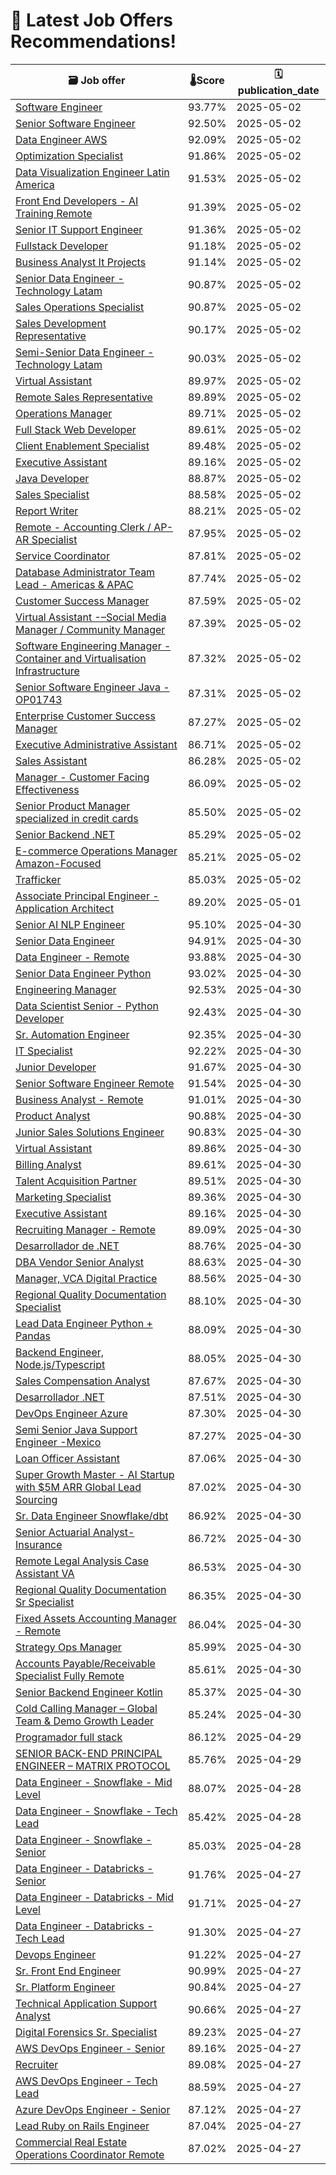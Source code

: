 # 🚀 Latest Job Offers Recommendations!
| 🗃️ **Job offer** | 🌡️**Score** | 🗓️ **publication_date** |
|---|---|---|
| [Software Engineer](https://co.linkedin.com/jobs/view/software-engineer-at-tesote-4204441915) | 93.77% | 2025-05-02 |
| [Senior Software Engineer](https://co.linkedin.com/jobs/view/senior-software-engineer-at-csg-4120737148) | 92.50% | 2025-05-02 |
| [Data Engineer AWS](https://co.linkedin.com/jobs/view/data-engineer-aws-at-qibit-4221287470) | 92.09% | 2025-05-02 |
| [Optimization Specialist](https://co.linkedin.com/jobs/view/optimization-specialist-at-emma-of-torre-4220235383) | 91.86% | 2025-05-02 |
| [Data Visualization Engineer Latin America](https://co.linkedin.com/jobs/view/data-visualization-engineer-latin-america-at-cuesta-partners-4221793576) | 91.53% | 2025-05-02 |
| [Front End Developers - AI Training Remote](https://co.linkedin.com/jobs/view/front-end-developers-ai-training-remote-at-braintrust-4220213173) | 91.39% | 2025-05-02 |
| [Senior IT Support Engineer](https://co.linkedin.com/jobs/view/senior-it-support-engineer-at-affinipay-4221365425) | 91.36% | 2025-05-02 |
| [Fullstack Developer](https://co.linkedin.com/jobs/view/fullstack-developer-at-sofia-sanjuan-4221366144) | 91.18% | 2025-05-02 |
| [Business Analyst It Projects](https://co.linkedin.com/jobs/view/business-analyst-it-projects-at-camila-gonzalez-4221372398) | 91.14% | 2025-05-02 |
| [Senior Data Engineer - Technology Latam](https://co.linkedin.com/jobs/view/senior-data-engineer-technology-latam-at-truelogic-software-4221740805) | 90.87% | 2025-05-02 |
| [Sales Operations Specialist](https://co.linkedin.com/jobs/view/sales-operations-specialist-at-aspenview-technology-partners-4220232899) | 90.87% | 2025-05-02 |
| [Sales Development Representative](https://co.linkedin.com/jobs/view/sales-development-representative-at-hired-remoteli-4221479153) | 90.17% | 2025-05-02 |
| [Semi-Senior Data Engineer - Technology Latam](https://co.linkedin.com/jobs/view/semi-senior-data-engineer-technology-latam-at-truelogic-software-4221742561) | 90.03% | 2025-05-02 |
| [Virtual Assistant](https://co.linkedin.com/jobs/view/virtual-assistant-at-the-a-career-4221765115) | 89.97% | 2025-05-02 |
| [Remote Sales Representative](https://co.linkedin.com/jobs/view/remote-sales-representative-at-ventes-recruiting-4221402916) | 89.89% | 2025-05-02 |
| [Operations Manager](https://co.linkedin.com/jobs/view/operations-manager-at-remote-legal-staff-4220797921) | 89.71% | 2025-05-02 |
| [Full Stack Web Developer](https://co.linkedin.com/jobs/view/full-stack-web-developer-at-conservation-south-africa-4221024338) | 89.61% | 2025-05-02 |
| [Client Enablement Specialist](https://co.linkedin.com/jobs/view/client-enablement-specialist-at-pencil-%E2%9C%8F%EF%B8%8F-4221273782) | 89.48% | 2025-05-02 |
| [Executive Assistant](https://co.linkedin.com/jobs/view/executive-assistant-at-move-your-business-virtual-employment-agency-4221287205) | 89.16% | 2025-05-02 |
| [Java Developer](https://co.linkedin.com/jobs/view/java-developer-at-flexton-inc-4220463091) | 88.87% | 2025-05-02 |
| [Sales Specialist](https://co.linkedin.com/jobs/view/sales-specialist-at-workbetternow-4221391755) | 88.58% | 2025-05-02 |
| [Report Writer](https://co.linkedin.com/jobs/view/report-writer-at-launchpad-technologies-inc-4143871688) | 88.21% | 2025-05-02 |
| [Remote - Accounting Clerk / AP-AR Specialist](https://co.linkedin.com/jobs/view/remote-accounting-clerk-ap-ar-specialist-at-rtm-connect-by-betterwho-4221383561) | 87.95% | 2025-05-02 |
| [Service Coordinator](https://co.linkedin.com/jobs/view/service-coordinator-at-la-cuisine-international-4220220778) | 87.81% | 2025-05-02 |
| [Database Administrator Team Lead - Americas & APAC](https://co.linkedin.com/jobs/view/database-administrator-team-lead-americas-apac-at-stonex-group-inc-4184939303) | 87.74% | 2025-05-02 |
| [Customer Success Manager](https://co.linkedin.com/jobs/view/customer-success-manager-at-cleafy-4221032728) | 87.59% | 2025-05-02 |
| [Virtual Assistant -–Social Media Manager / Community Manager](https://co.linkedin.com/jobs/view/virtual-assistant-%E2%80%93social-media-manager-community-manager-at-we-clone-you-4220215336) | 87.39% | 2025-05-02 |
| [Software Engineering Manager - Container and Virtualisation Infrastructure](https://co.linkedin.com/jobs/view/software-engineering-manager-container-and-virtualisation-infrastructure-at-canonical-4221092763) | 87.32% | 2025-05-02 |
| [Senior Software Engineer Java - OP01743](https://co.linkedin.com/jobs/view/senior-software-engineer-java-op01743-at-dev-pro-4221341638) | 87.31% | 2025-05-02 |
| [Enterprise Customer Success Manager](https://co.linkedin.com/jobs/view/enterprise-customer-success-manager-at-canonical-4221090885) | 87.27% | 2025-05-02 |
| [Executive Administrative Assistant](https://co.linkedin.com/jobs/view/executive-administrative-assistant-at-global-connections-recruitment-4221743485) | 86.71% | 2025-05-02 |
| [Sales Assistant](https://co.linkedin.com/jobs/view/sales-assistant-at-hired-remoteli-4221449894) | 86.28% | 2025-05-02 |
| [Manager - Customer Facing Effectiveness](https://co.linkedin.com/jobs/view/manager-customer-facing-effectiveness-at-sanofi-4220343150) | 86.09% | 2025-05-02 |
| [Senior Product Manager specialized in credit cards](https://co.linkedin.com/jobs/view/senior-product-manager-specialized-in-credit-cards-at-blossom-4221745207) | 85.50% | 2025-05-02 |
| [Senior Backend .NET](https://co.linkedin.com/jobs/view/senior-backend-net-at-betterway-devs-4221276649) | 85.29% | 2025-05-02 |
| [E-commerce Operations Manager Amazon-Focused](https://co.linkedin.com/jobs/view/e-commerce-operations-manager-amazon-focused-at-hustler-marketing-4221051404) | 85.21% | 2025-05-02 |
| [Trafficker](https://co.linkedin.com/jobs/view/trafficker-at-rehire-4221346393) | 85.03% | 2025-05-02 |
| [Associate Principal Engineer - Application Architect](https://co.linkedin.com/jobs/view/associate-principal-engineer-application-architect-at-nagarro-4220933663) | 89.20% | 2025-05-01 |
| [Senior AI NLP Engineer](https://co.linkedin.com/jobs/view/senior-ai-nlp-engineer-at-parser-4219698350) | 95.10% | 2025-04-30 |
| [Senior Data Engineer](https://co.linkedin.com/jobs/view/senior-data-engineer-at-sparq-4218026463) | 94.91% | 2025-04-30 |
| [Data Engineer - Remote](https://co.linkedin.com/jobs/view/data-engineer-remote-at-indi-staffing-services-4219834605) | 93.88% | 2025-04-30 |
| [Senior Data Engineer Python](https://co.linkedin.com/jobs/view/senior-data-engineer-python-at-exadel-4219405210) | 93.02% | 2025-04-30 |
| [Engineering Manager](https://co.linkedin.com/jobs/view/engineering-manager-at-zoe-financial-4218241322) | 92.53% | 2025-04-30 |
| [Data Scientist Senior - Python Developer](https://co.linkedin.com/jobs/view/data-scientist-senior-python-developer-at-csg-4108990041) | 92.43% | 2025-04-30 |
| [Sr. Automation Engineer](https://co.linkedin.com/jobs/view/sr-automation-engineer-at-ss-c-technologies-4219397674) | 92.35% | 2025-04-30 |
| [IT Specialist](https://co.linkedin.com/jobs/view/it-specialist-at-solvo-global-4218824882) | 92.22% | 2025-04-30 |
| [Junior Developer](https://co.linkedin.com/jobs/view/junior-developer-at-price-benowitz-llp-4218879917) | 91.67% | 2025-04-30 |
| [Senior Software Engineer Remote](https://co.linkedin.com/jobs/view/senior-software-engineer-remote-at-mindbody-4202899616) | 91.54% | 2025-04-30 |
| [Business Analyst - Remote](https://co.linkedin.com/jobs/view/business-analyst-remote-at-indi-staffing-services-4219801348) | 91.01% | 2025-04-30 |
| [Product Analyst](https://co.linkedin.com/jobs/view/product-analyst-at-capgemini-4219894768) | 90.88% | 2025-04-30 |
| [Junior Sales Solutions Engineer](https://co.linkedin.com/jobs/view/junior-sales-solutions-engineer-at-acronis-4167366291) | 90.83% | 2025-04-30 |
| [Virtual Assistant](https://co.linkedin.com/jobs/view/virtual-assistant-at-bold-business-4219405109) | 89.86% | 2025-04-30 |
| [Billing Analyst](https://co.linkedin.com/jobs/view/billing-analyst-at-zoe-financial-4219444910) | 89.61% | 2025-04-30 |
| [Talent Acquisition Partner](https://co.linkedin.com/jobs/view/talent-acquisition-partner-at-groupm-4219204129) | 89.51% | 2025-04-30 |
| [Marketing Specialist](https://co.linkedin.com/jobs/view/marketing-specialist-at-sourcy-inc-4219670789) | 89.36% | 2025-04-30 |
| [Executive Assistant](https://co.linkedin.com/jobs/view/executive-assistant-at-talentfuze-4217789330) | 89.16% | 2025-04-30 |
| [Recruiting Manager - Remote](https://co.linkedin.com/jobs/view/recruiting-manager-remote-at-indi-staffing-services-4219863831) | 89.09% | 2025-04-30 |
| [Desarrollador de .NET](https://co.linkedin.com/jobs/view/desarrollador-de-net-at-cpim-colombia-hr-4219898597) | 88.76% | 2025-04-30 |
| [DBA Vendor Senior Analyst](https://co.linkedin.com/jobs/view/dba-vendor-senior-analyst-at-unisys-4218852972) | 88.63% | 2025-04-30 |
| [Manager, VCA Digital Practice](https://co.linkedin.com/jobs/view/manager-vca-digital-practice-at-visa-4204499394) | 88.56% | 2025-04-30 |
| [Regional Quality Documentation Specialist](https://co.linkedin.com/jobs/view/regional-quality-documentation-specialist-at-sanofi-4191854448) | 88.10% | 2025-04-30 |
| [Lead Data Engineer Python + Pandas](https://co.linkedin.com/jobs/view/lead-data-engineer-python-%2B-pandas-at-exadel-4219400497) | 88.09% | 2025-04-30 |
| [Backend Engineer, Node.js/Typescript](https://co.linkedin.com/jobs/view/backend-engineer-node-js-typescript-at-deel-4215163766) | 88.05% | 2025-04-30 |
| [Sales Compensation Analyst](https://co.linkedin.com/jobs/view/sales-compensation-analyst-at-deel-4218047232) | 87.67% | 2025-04-30 |
| [Desarrollador .NET](https://co.linkedin.com/jobs/view/desarrollador-net-at-codingit-4219867986) | 87.51% | 2025-04-30 |
| [DevOps Engineer Azure](https://co.linkedin.com/jobs/view/devops-engineer-azure-at-deel-4218573994) | 87.30% | 2025-04-30 |
| [Semi Senior Java Support Engineer -Mexico](https://co.linkedin.com/jobs/view/semi-senior-java-support-engineer-mexico-at-procalidad-analytics-4218087774) | 87.27% | 2025-04-30 |
| [Loan Officer Assistant](https://co.linkedin.com/jobs/view/loan-officer-assistant-at-connext-4212845584) | 87.06% | 2025-04-30 |
| [Super Growth Master - AI Startup with $5M ARR Global Lead Sourcing](https://co.linkedin.com/jobs/view/super-growth-master-ai-startup-with-%245m-arr-global-lead-sourcing-at-lotus-interworks-4218337754) | 87.02% | 2025-04-30 |
| [Sr. Data Engineer Snowflake/dbt](https://co.linkedin.com/jobs/view/sr-data-engineer-snowflake-dbt-at-sparq-4218029964) | 86.92% | 2025-04-30 |
| [Senior Actuarial Analyst-Insurance](https://co.linkedin.com/jobs/view/senior-actuarial-analyst-insurance-at-capgemini-4218874932) | 86.72% | 2025-04-30 |
| [Remote Legal Analysis Case Assistant VA](https://co.linkedin.com/jobs/view/remote-legal-analysis-case-assistant-va-at-the-united-firm-la-liga-defensora-apc-4218864703) | 86.53% | 2025-04-30 |
| [Regional Quality Documentation Sr Specialist](https://co.linkedin.com/jobs/view/regional-quality-documentation-sr-specialist-at-sanofi-4191857254) | 86.35% | 2025-04-30 |
| [Fixed Assets Accounting Manager - Remote](https://co.linkedin.com/jobs/view/fixed-assets-accounting-manager-remote-at-concentrix-4218868040) | 86.04% | 2025-04-30 |
| [Strategy Ops Manager](https://co.linkedin.com/jobs/view/strategy-ops-manager-at-influur-4218290517) | 85.99% | 2025-04-30 |
| [Accounts Payable/Receivable Specialist Fully Remote](https://co.linkedin.com/jobs/view/accounts-payable-receivable-specialist-fully-remote-at-remote-people-4219495942) | 85.61% | 2025-04-30 |
| [Senior Backend Engineer Kotlin](https://co.linkedin.com/jobs/view/senior-backend-engineer-kotlin-at-parser-4219680790) | 85.37% | 2025-04-30 |
| [Cold Calling Manager – Global Team & Demo Growth Leader](https://co.linkedin.com/jobs/view/cold-calling-manager-%E2%80%93-global-team-demo-growth-leader-at-lotus-interworks-4218331505) | 85.24% | 2025-04-30 |
| [Programador full stack](https://co.linkedin.com/jobs/view/programador-full-stack-at-gft-technologies-4218225081) | 86.12% | 2025-04-29 |
| [SENIOR BACK-END PRINCIPAL ENGINEER – MATRIX PROTOCOL](https://co.linkedin.com/jobs/view/senior-back-end-principal-engineer-%E2%80%93-matrix-protocol-at-svitla-systems-inc-4219394740) | 85.76% | 2025-04-29 |
| [Data Engineer - Snowflake - Mid Level](https://co.linkedin.com/jobs/view/data-engineer-snowflake-mid-level-at-lumenalta-4216609018) | 88.07% | 2025-04-28 |
| [Data Engineer - Snowflake - Tech Lead](https://co.linkedin.com/jobs/view/data-engineer-snowflake-tech-lead-at-lumenalta-4216609253) | 85.42% | 2025-04-28 |
| [Data Engineer - Snowflake - Senior](https://co.linkedin.com/jobs/view/data-engineer-snowflake-senior-at-lumenalta-4216601830) | 85.03% | 2025-04-28 |
| [Data Engineer - Databricks - Senior](https://co.linkedin.com/jobs/view/data-engineer-databricks-senior-at-lumenalta-4216095674) | 91.76% | 2025-04-27 |
| [Data Engineer - Databricks - Mid Level](https://co.linkedin.com/jobs/view/data-engineer-databricks-mid-level-at-lumenalta-4216090844) | 91.71% | 2025-04-27 |
| [Data Engineer - Databricks - Tech Lead](https://co.linkedin.com/jobs/view/data-engineer-databricks-tech-lead-at-lumenalta-4216099834) | 91.30% | 2025-04-27 |
| [Devops Engineer](https://co.linkedin.com/jobs/view/devops-engineer-at-launchpad-technologies-inc-4184860277) | 91.22% | 2025-04-27 |
| [Sr. Front End Engineer](https://co.linkedin.com/jobs/view/sr-front-end-engineer-at-aha%21-4218465926) | 90.99% | 2025-04-27 |
| [Sr. Platform Engineer](https://co.linkedin.com/jobs/view/sr-platform-engineer-at-aha%21-4218466815) | 90.84% | 2025-04-27 |
| [Technical Application Support Analyst](https://co.linkedin.com/jobs/view/technical-application-support-analyst-at-aci-worldwide-3985048419) | 90.66% | 2025-04-27 |
| [Digital Forensics Sr. Specialist](https://co.linkedin.com/jobs/view/digital-forensics-sr-specialist-at-concentrix-limited-company-4218427378) | 89.23% | 2025-04-27 |
| [AWS DevOps Engineer - Senior](https://co.linkedin.com/jobs/view/aws-devops-engineer-senior-at-lumenalta-4218656190) | 89.16% | 2025-04-27 |
| [Recruiter](https://co.linkedin.com/jobs/view/recruiter-at-higher-options-4198628393) | 89.08% | 2025-04-27 |
| [AWS DevOps Engineer - Tech Lead](https://co.linkedin.com/jobs/view/aws-devops-engineer-tech-lead-at-lumenalta-4218654692) | 88.59% | 2025-04-27 |
| [Azure DevOps Engineer - Senior](https://co.linkedin.com/jobs/view/azure-devops-engineer-senior-at-lumenalta-4216086919) | 87.12% | 2025-04-27 |
| [Lead Ruby on Rails Engineer](https://co.linkedin.com/jobs/view/lead-ruby-on-rails-engineer-at-aha%21-4218469540) | 87.04% | 2025-04-27 |
| [Commercial Real Estate Operations Coordinator Remote](https://co.linkedin.com/jobs/view/commercial-real-estate-operations-coordinator-remote-at-higher-options-4180909513) | 87.02% | 2025-04-27 |
